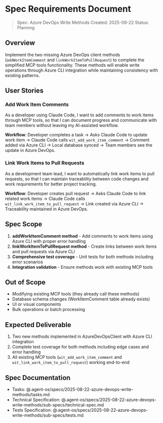 # Spec Requirements Document

> Spec: Azure DevOps Write Methods
> Created: 2025-08-22
> Status: Planning

## Overview

Implement the two missing Azure DevOps client methods (`addWorkItemComment` and `linkWorkItemToPullRequest`) to complete the simplified MCP tools functionality. These methods will enable write operations through Azure CLI integration while maintaining consistency with existing patterns.

## User Stories

### Add Work Item Comments

As a developer using Claude Code, I want to add comments to work items through MCP tools, so that I can document progress and communicate with team members without leaving my AI-assisted workflow.

**Workflow**: Developer completes a task → Asks Claude Code to update work item → Claude Code calls `wit_add_work_item_comment` → Comment added via Azure CLI → Local database synced → Team members see the update in Azure DevOps.

### Link Work Items to Pull Requests

As a development team lead, I want to automatically link work items to pull requests, so that I can maintain traceability between code changes and work requirements for better project tracking.

**Workflow**: Developer creates pull request → Asks Claude Code to link related work items → Claude Code calls `wit_link_work_item_to_pull_request` → Link created via Azure CLI → Traceability maintained in Azure DevOps.

## Spec Scope

1. **addWorkItemComment method** - Add comments to work items using Azure CLI with proper error handling
2. **linkWorkItemToPullRequest method** - Create links between work items and pull requests via Azure CLI
3. **Comprehensive test coverage** - Unit tests for both methods including error scenarios
4. **Integration validation** - Ensure methods work with existing MCP tools

## Out of Scope

- Modifying existing MCP tools (they already call these methods)
- Database schema changes (WorkItemComment table already exists)
- UI or visual components
- Bulk operations or batch processing

## Expected Deliverable

1. Two new methods implemented in AzureDevOpsClient with Azure CLI integration
2. Complete test coverage for both methods including edge cases and error handling
3. All existing MCP tools (`wit_add_work_item_comment` and `wit_link_work_item_to_pull_request`) working end-to-end

## Spec Documentation

- Tasks: @.agent-os/specs/2025-08-22-azure-devops-write-methods/tasks.md
- Technical Specification: @.agent-os/specs/2025-08-22-azure-devops-write-methods/sub-specs/technical-spec.md
- Tests Specification: @.agent-os/specs/2025-08-22-azure-devops-write-methods/sub-specs/tests.md
